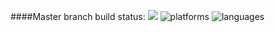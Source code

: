####Master branch build status: 
![](https://travis-ci.org/tvluong1988/OpenFood.svg?branch=master)
![platforms](https://img.shields.io/badge/platforms-iOS-blue.svg)
![languages](https://img.shields.io/badge/languages-Swift-blue.svg)